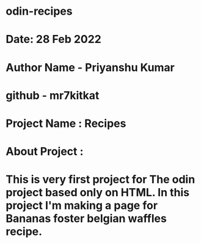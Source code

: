 # odin-recipes
# 
# Date: 28 Feb 2022
# Author Name - Priyanshu Kumar
# github - mr7kitkat
# Project Name : Recipes 
# 
# About Project : 
# This is very first project for The odin project based only on HTML. In this project I'm making a page for Bananas foster belgian waffles recipe.

